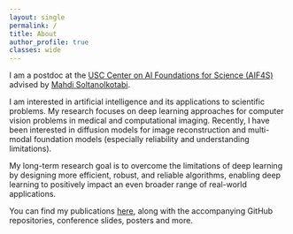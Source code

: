 ```yaml
---
layout: single
permalink: /
title: About
author_profile: true
classes: wide
---
```

I am a postdoc at the [USC Center on AI Foundations for Science (AIF4S)](https://sites.usc.edu/aif4s/) advised by [Mahdi Soltanolkotabi](https://viterbi-web.usc.edu/~soltanol/).

I am interested in artificial intelligence and its applications to scientific problems. My research focuses on deep learning approaches for computer vision problems in medical and computational imaging. Recently, I have been interested in diffusion models for image reconstruction and multi-modal foundation models (especially reliability and understanding limitations).

My long-term research goal is to overcome the limitations of deep learning by designing more efficient, robust, and reliable algorithms, enabling deep learning to positively impact an even broader range of real-world applications.

You can find my publications [here](publications), along with the accompanying GitHub repositories, conference slides, posters and more.